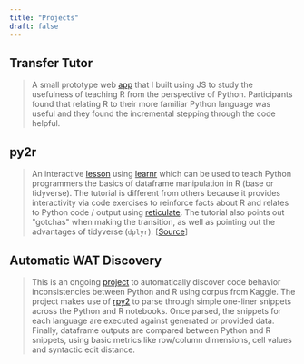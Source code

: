 ```yaml
---
title: "Projects"
draft: false
---
```


**Transfer Tutor**
---

> A small prototype web [app]((http://167.71.94.110:3000)) that I built using JS to study the usefulness of teaching R from the perspective of Python. Participants found that relating R to their more familiar Python language was useful and they found the incremental stepping through the code helpful.

**py2r**
---

> An interactive [lesson](https://nshrest.shinyapps.io/py2r_transfer/) using [learnr](https://rstudio.github.io/learnr/index.html) which can be used to teach Python programmers the basics of dataframe manipulation in R (base or tidyverse). The tutorial is different from others because it provides interactivity via code exercises to reinforce facts about R and relates to Python code / output using [reticulate](https://rstudio.github.io/reticulate/). The tutorial also points out "gotchas" when making the transition, as well as pointing out the advantages of tidyverse (`dplyr`). [[Source](https://github.com/nischalshrestha/py2r)]

**Automatic WAT Discovery**
---

> This is an ongoing [project](https://github.com/nischalshrestha/automatic_wat_discovery) to automatically discover code behavior inconsistencies between Python and R using corpus from Kaggle. The project makes use of [rpy2](https://rpy2.bitbucket.io) to parse through simple one-liner snippets across the Python and R notebooks. Once parsed, the snippets for each language are executed against generated or provided data. Finally, dataframe outputs are compared between Python and R snippets, using basic metrics like row/column dimensions, cell values and syntactic edit distance. 


